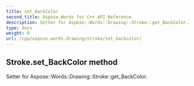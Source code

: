 ```yaml
---
title: set_BackColor
second_title: Aspose.Words for C++ API Reference
description: Setter for Aspose::Words::Drawing::Stroke::get_BackColor. 
type: docs
weight: 0
url: /cpp/aspose.words.drawing/stroke/set_backcolor/
---
```

## Stroke.set_BackColor method


Setter for Aspose::Words::Drawing::Stroke::get_BackColor. 

